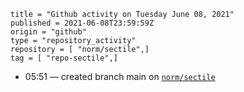 ```
title = "Github activity on Tuesday June 08, 2021"
published = 2021-06-08T23:59:59Z
origin = "github"
type = "repository_activity"
repository = [ "norm/sectile",]
tag = [ "repo-sectile",]
```

* 05:51 — created branch main on [`norm/sectile`](https://github.com/norm/sectile)

